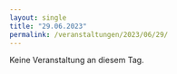 ```yaml
---
layout: single
title: "29.06.2023"
permalink: /veranstaltungen/2023/06/29/
---
```


Keine Veranstaltung an diesem Tag.
